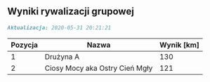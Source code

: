 ## Wyniki rywalizacji grupowej

```markdown
Aktualizacja: 2020-05-31 20:21:21
```

Pozycja | Nazwa | Wynik [km] |
------------ | -------------  | -------------
 1 |Drużyna A | 130 
 2 |Ciosy Mocy aka Ostry Cień Mgły | 121